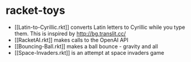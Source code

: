 # racket-toys

* [[Latin-to-Cyrillic.rkt]] converts Latin letters to Cyrillic while you type them. This is inspired by http://bg.translit.cc/
* [[RacketAI.rkt]] makes calls to the OpenAI API
* [[Bouncing-Ball.rkt]] makes a ball bounce - gravity and all
* [[Space-Invaders.rkt]] is an attempt at space invaders game

